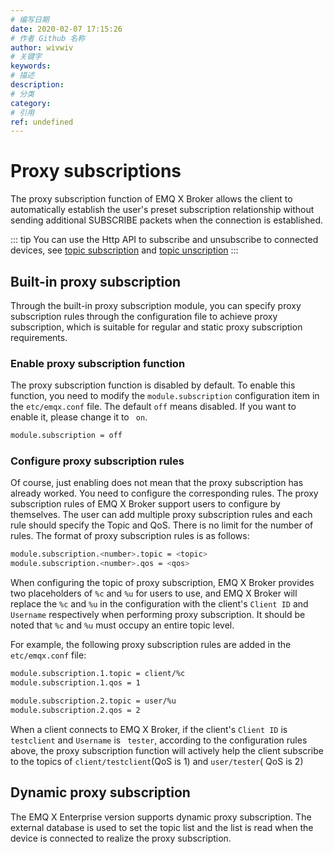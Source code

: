 ```yaml
---
# 编写日期
date: 2020-02-07 17:15:26
# 作者 Github 名称
author: wivwiv
# 关键字
keywords:
# 描述
description:
# 分类
category: 
# 引用
ref: undefined
---
```


# Proxy subscriptions

The proxy subscription function of EMQ X Broker allows the client to automatically establish the user's preset subscription relationship without sending additional SUBSCRIBE packets when the connection is established.

::: tip
You can use the Http API to subscribe and unsubscribe to connected devices, see [topic subscription](./http-api.md#endpoint-subscribe) and  [topic unscription](./http-api.md#endpoint-do-unsubscribe)
:::


## Built-in proxy subscription

Through the built-in proxy subscription module, you can specify proxy subscription rules through the configuration file to achieve proxy subscription, which is suitable for regular and static proxy subscription requirements.

### Enable proxy subscription function

The proxy subscription function is disabled by default. To enable this function, you need to modify the `module.subscription` configuration item in the `etc/emqx.conf` file. The default `off` means disabled. If you want to enable it, please change it to ` on`.

```bash
module.subscription = off
```

### Configure proxy subscription rules

Of course, just enabling does not mean that the proxy subscription has already worked. You need to configure the corresponding rules. The proxy subscription rules of EMQ X Broker support users to configure by themselves. The user can add multiple proxy subscription rules and each rule should specify the Topic and QoS. There is no limit for the number of rules. The format of proxy subscription rules is as follows:

```bash
module.subscription.<number>.topic = <topic>
module.subscription.<number>.qos = <qos>
```

When configuring the topic of proxy subscription, EMQ X Broker provides two placeholders of  `%c` and `%u` for users to use, and EMQ X Broker will replace the `%c` and `%u` in the configuration with the client's `Client ID` and `Username` respectively when performing proxy subscription. It should be noted that `%c` and `%u` must occupy an entire topic level.

For example, the following proxy subscription rules are added in the  `etc/emqx.conf`  file:

```bash
module.subscription.1.topic = client/%c
module.subscription.1.qos = 1

module.subscription.2.topic = user/%u
module.subscription.2.qos = 2
```

When a client connects to EMQ X Broker, if the client's `Client ID` is ` testclient` and `Username` is ` tester`, according to the configuration rules above, the proxy subscription function will actively help the client subscribe to the topics of `client/testclient`(QoS is 1) and `user/tester`( QoS is 2)


## Dynamic proxy subscription

The EMQ X Enterprise version supports dynamic proxy subscription. The external database is used to set the topic list and the list is read when the device is connected to realize the proxy subscription.

